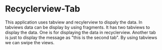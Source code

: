 # Recyclerview-Tab
This application uses tabview and recylerview to dispaly the data.
In tabviews data can be display by using fragments.
It has two tabviews to display the data.
One is for displaying the data in recyclerview.
Another tab is just to display the message as "this is the second tab".
By using tabviews we can swipe the views.

